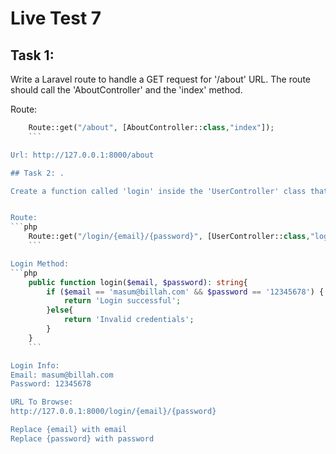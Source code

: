 # Live Test 7

## Task 1: 

Write a Laravel route to handle a GET request for '/about' URL. The route should call the 'AboutController' and the 'index' method.

Route: 
```php
    Route::get("/about", [AboutController::class,"index"]);
    ```

Url: http://127.0.0.1:8000/about

## Task 2: .

Create a function called 'login' inside the 'UserController' class that takes two parameters: 'email' and 'password'. This function should return a message saying 'Login successful' if the email and password match, and 'Invalid credentials' if they didn't match.


Route: 
```php
    Route::get("/login/{email}/{password}", [UserController::class,"login"]);
    ```

Login Method: 
```php
    public function login($email, $password): string{
        if ($email == 'masum@billah.com' && $password == '12345678') {
            return 'Login successful';
        }else{
            return 'Invalid credentials';
        }
    }
    ```

Login Info:
Email: masum@billah.com
Password: 12345678

URL To Browse: 
http://127.0.0.1:8000/login/{email}/{password}

Replace {email} with email
Replace {password} with password